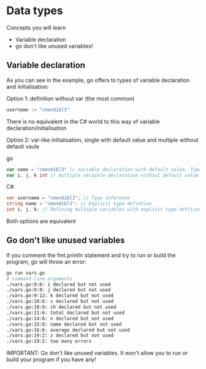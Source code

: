 # Data types

Concepts you will learn

* Variable declaration
* go don't like unused variables!

## Variable declaration

As you can see in the example, go offers to types of variable declaration and initialisation:

Option 1: definition without var (the most common)

```go
username := "cmendibl3"
```

There is no equivalent in the C# world to this way of variable declaration/initialisation

Option 2: var-like initialisation, single with default value and multiple without default vaule

go

```go
var name = "cmendibl3" // variable declaration with default value. Type is inferred.
var i, j, k int // multiple varaible declaration without default value. You should specify the variable type
```

C#

```csharp
var username = "cmendibl3"; // Type inference
string name = "cmendibl3"; // Explicit type defintion
int i, j, k; // Defining multiple variables with explicit type defition
```

Both options are equivalent

## Go don't like unused variables

If you comment the fmt.println statement and try to run or build the program, go will throw an error:

```bash
go run vars.go
# command-line-arguments
./vars.go:9:6: i declared but not used
./vars.go:9:9: j declared but not used
./vars.go:9:12: k declared but not used
./vars.go:10:6: c declared but not used
./vars.go:10:9: ch declared but not used
./vars.go:11:6: total declared but not used
./vars.go:14:6: n declared but not used
./vars.go:15:6: name declared but not used
./vars.go:16:6: average declared but not used
./vars.go:19:2: z declared but not used
./vars.go:19:2: too many errors
```

IMPORTANT: Go don't like unused variables. It won't allow you to run or build your program if you have any!
